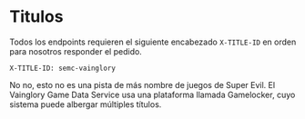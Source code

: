 # Titulos 
 
Todos los endpoints requieren el siguiente encabezado `X-TITLE-ID` en orden para nosotros responder el pedido. 

`X-TITLE-ID: semc-vainglory`
 
<aside class="notice">
No no, esto no es una pista de más nombre de juegos de Super Evil. El Vainglory Game Data
Service usa una plataforma llamada Gamelocker, cuyo sistema puede albergar múltiples títulos.
</aside>
